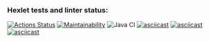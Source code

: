 ### Hexlet tests and linter status:
[![Actions Status](https://github.com/ruslVT/java-project-lvl1/workflows/hexlet-check/badge.svg)](https://github.com/ruslVT/java-project-lvl1/actions)
[![Maintainability](https://api.codeclimate.com/v1/badges/a99a88d28ad37a79dbf6/maintainability)](https://codeclimate.com/github/codeclimate/codeclimate/maintainability)
![Java CI](https://github.com/ruslVT/java-project-lvl1/actions/workflows/java-ci.yml/badge.svg)
[![asciicast](https://asciinema.org/a/8fDP5lkkZ5dsVomz03r1JxTTE.svg)](https://asciinema.org/a/8fDP5lkkZ5dsVomz03r1JxTTE)
[![asciicast](https://asciinema.org/a/Tgfdh8CieqUO53hJdM0EQhUEs.svg)](https://asciinema.org/a/Tgfdh8CieqUO53hJdM0EQhUEs)
[![asciicast](https://asciinema.org/a/6Ada5BuBKG6gmpWUS0kJQlFOc.svg)](https://asciinema.org/a/6Ada5BuBKG6gmpWUS0kJQlFOc)
